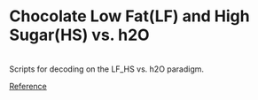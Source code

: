 # Chocolate Low Fat(LF) and High Sugar(HS) vs. h2O  
<br>
Scripts for decoding on the LF_HS vs. h2O paradigm.<br>

[Reference](https://github.com/niblunc/ChocolateData/blob/master/data_ana/SVM_Decoding/LF_HS_vs_h2O/Choco_SVM_with_ANOVA.ipynb)
